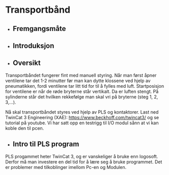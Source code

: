 # Transportbånd

- ##  Fremgangsmåte


- ##  Introduksjon


- ##  Oversikt
Transportbåndet fungerer fint med manuell styring. Når man først åpner ventilene tar det 1-2 minutter før man kan dytte klossene ved hjelp av pneumatikken, fordi ventilene tar litt tid for til å fylles med luft. Startposisjon for ventilene er når de røde bryterne står vertikalt. Da er luften stengt. På sylinderne står det hvilken rekkefølge man skal vri på bryterne (steg 1, 2, 3,...). 

Nå skal transportbåndet styres ved hjelp av PLS og kontaktorer. Last ned TwinCat 3 Engineering (XAE): https://www.beckhoff.com/twincat3/
og se tutorial på youtube. Vi har satt opp en testrigg til I/O modul sånn at vi kan koble den til pcen.



- ##  Intro til PLS program
PLS progammet heter TwinCat 3, og er vanskeliger å bruke enn logosoft. Derfor må man investere en del tid for å lære seg å bruke programmet. Det er problemer med tilkoblinger imellom Pc-en og Modulen. 



